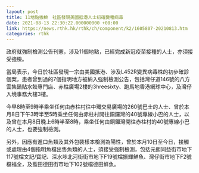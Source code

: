 ```yaml
---
layout: post
title: 11地點強檢　社區發現美國抵港人士初確變種病毒
date: 2021-08-13 22:30:22.000000000 +08:00
link: https://news.rthk.hk/rthk/ch/component/k2/1605807-20210813.htm
categories: rthk
---
```


政府就強制檢測公告刊憲，涉及11個地點，已經完成新冠疫苗接種的人士，亦須接受強檢。

當局表示，今日於社區發現一宗由美國抵港、涉及L452R變異病毒株的初步確診個案，患者曾到過的7個指明地方被納入強制檢測公告，包括灣仔道146號的八方雲集鍋貼水餃專門店、赤柱廣場2樓的3hreesixty、跑馬地香港網球中心，及灣仔入境事務大樓3樓。

今早8時至9時半乘坐任何由赤柱村往中環交易廣場的260號巴士的人士、曾於本月8日下午3時半至5時乘坐任何由赤柱村開往銅鑼灣的40號專線小巴的人士，以及曾在本月8日晚上6時半至8時，乘坐任何由銅鑼灣開往赤柱村的40號專線小巴的人士，也要強制檢測。

另外，因應有進口魚類及其外包裝樣本檢測為陽性，曾於本月10日至今日，接觸或處理由4個指明魚檔出售魚類的人士，須接受強制檢測，包括元朗同益街市地下117號檔文記/寶記、深水埗北河街街市地下F19號檔振輝鮮魚、灣仔街市地下F2號檔福全，及藍田德田街市地下102號檔德田鮮魚。
